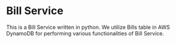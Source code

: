 # Bill Service
This is a Bill Service written in python. We utilize Bills table in AWS DynamoDB for performing various functionalities of Bill Service.